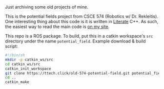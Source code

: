 Just archiving some old projects of mine.

This is the potential fields project from CSCE 574 (Robotics w/ Dr. Rekleitis).
One interesting thing about this code is it is written in [Literate][] C++.
As such, the easiest way to read the main code is
[on my site](https://tachibanatech.com/chris-ts2dev/static/potential_field.html).

[Literate]: http://literate.zbyedidia.webfactional.com/

This repo is a ROS package. To build, put this in a catkin workspace's `src`
directory under the name `potential_field`. Example download & build script:

```sh
#!/bin/sh
mkdir -p catkin_ws/src
cd catkin_ws/src
catkin_init_workspace
git clone https://ttech.click/old-574-potential-field.git potential_field
cd ..
catkin_make
```
